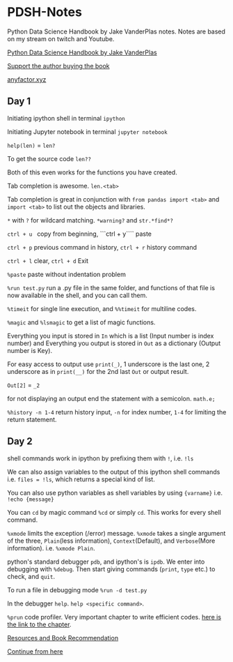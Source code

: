 # PDSH-Notes

Python Data Science Handbook by Jake VanderPlas notes. Notes are based on my stream on twitch and Youtube.

[Python Data Science Handbook by Jake VanderPlas](https://jakevdp.github.io/PythonDataScienceHandbook/)

[Support the author buying the book](http://shop.oreilly.com/product/0636920034919.do)

[anyfactor.xyz](https://www.anyfactor.xyz)

## Day 1

Initiating ipython shell in terminal ```ipython```

Initiating Jupyter notebook in terminal ```jupyter notebook```

```help(len)``` = ```len?```

To get the source code ```len??```

Both of this even works for the functions you have created.

Tab completion is awesome. ```len.<tab>```

Tab completion is great in conjunction with ```from pandas import <tab>``` and ```import <tab>``` to list out the objects and libraries.

```*``` with ```?``` for wildcard matching. ```*warning?``` and ```str.*find*?```

```ctrl + u ``` copy from beginning, ```ctrl + y```` paste

```ctrl + p``` previous command in history, ```ctrl + r``` history command

```ctrl + l``` clear, ```ctrl + d``` Exit

```%paste``` paste without indentation problem

```%run test.py``` run a .py file in the same folder, and functions of that file is now available in the shell, and you can call them.

```%timeit``` for single line execution, and ```%%timeit``` for multiline codes.

```%magic``` and ```%lsmagic``` to get a list of magic functions.

Everything you input is stored in ```In``` which is a list (Input number is index number) and Everything you output is stored in ```Out``` as a dictionary (Output number is Key).

For easy access to output use ```print(_)```, 1 underscore is the last one, 2 underscore as in ```print(__)``` for the 2nd last ```Out``` or output result.

```Out[2]``` = ```_2```

for not displaying an output end the statement with a semicolon. ```math.e;```

```%history -n 1-4``` return history input, ```-n``` for index number,  ```1-4``` for limiting the return statement.

## Day 2

shell commands work in ipython by prefixing them with ```!```, i.e. ```!ls```

We can also assign variables to the output of this ipython shell commands i.e. ```files = !ls```, which returns a special kind of list.

You can also use python variables as shell variables by using ```{varname}``` i.e. ```!echo {message}```

You can ```cd``` by magic command ```%cd``` or simply ```cd```. This works for every shell command.

```%xmode``` limits the exception (/error) message. ```%xmode``` takes a single argument of the three, ```Plain```(less information), ```Context```(Default), and ```Verbose```(More information). i.e. ```%xmode Plain```.

python's standard debugger ```pdb```, and ipython's is ```ipdb```. We enter into debugging with ```%debug```. Then start giving commands (```print```, ```type``` etc.) to check, and ```quit```.

To run a file in debugging mode ```%run -d test.py```

In the debugger ```help```. ```help <specific command>```.

```%prun``` code profiler.  Very important chapter to write efficient codes. [here is the link to the chapter](https://jakevdp.github.io/PythonDataScienceHandbook/01.07-timing-and-profiling.html).

[Resources and Book Recommendation](https://jakevdp.github.io/PythonDataScienceHandbook/01.08-more-ipython-resources.html)


[Continue from here](https://jakevdp.github.io/PythonDataScienceHandbook/02.00-introduction-to-numpy.htmls)